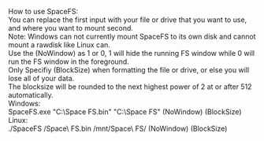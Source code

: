 How to use SpaceFS:  
You can replace the first input with your file or drive that you want to use, and where you want to mount second.  
Note: Windows can not currently mount SpaceFS to its own disk and cannot mount a rawdisk like Linux can.  
Use the (NoWindow) as 1 or 0, 1 will hide the running FS window while 0 will run the FS window in the foreground.  
Only Specifiy (BlockSize) when formatting the file or drive, or else you will lose all of your data.  
The blocksize will be rounded to the next highest power of 2 at or after 512 automatically.  
  Windows:  
    SpaceFS.exe "C:\Space FS.bin" "C:\Space FS" (NoWindow) (BlockSize)  
  Linux:  
    ./SpaceFS /Space\ FS.bin /mnt/Space\ FS/ (NoWindow) (BlockSize)
